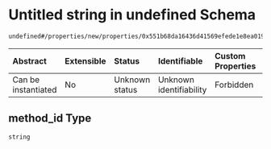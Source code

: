 # Untitled string in undefined Schema

```txt
undefined#/properties/new/properties/0x551b68da16436d41569efede1e8ea019f6e3b4f28fd8f556321b3207c0ff9289/properties/method_id
```



| Abstract            | Extensible | Status         | Identifiable            | Custom Properties | Additional Properties | Access Restrictions | Defined In                                                           |
| :------------------ | :--------- | :------------- | :---------------------- | :---------------- | :-------------------- | :------------------ | :------------------------------------------------------------------- |
| Can be instantiated | No         | Unknown status | Unknown identifiability | Forbidden         | Allowed               | none                | [Pool.schema.json\*](../out/Pool.schema.json "open original schema") |

## method\_id Type

`string`
